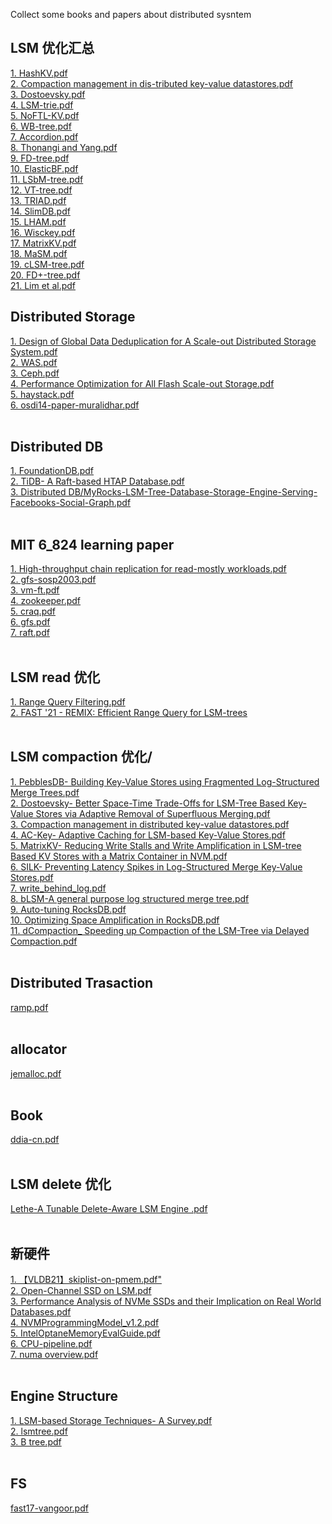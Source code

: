 Collect some books and papers about distributed sysntem

## LSM 优化汇总
[1. HashKV.pdf](https://github.com/BaronStack/book_paper/tree/master/LSM%20%E4%BC%98%E5%8C%96%E6%B1%87%E6%80%BB)<br />
[2. Compaction management in dis-tributed key-value datastores.pdf](https://github.com/BaronStack/book_paper/tree/master/LSM%20%E4%BC%98%E5%8C%96%E6%B1%87%E6%80%BB)<br />
[3. Dostoevsky.pdf](https://github.com/BaronStack/book_paper/tree/master/LSM%20%E4%BC%98%E5%8C%96%E6%B1%87%E6%80%BB)<br />
[4. LSM-trie.pdf](https://github.com/BaronStack/book_paper/tree/master/LSM%20%E4%BC%98%E5%8C%96%E6%B1%87%E6%80%BB)<br />
[5. NoFTL-KV.pdf](https://github.com/BaronStack/book_paper/tree/master/LSM%20%E4%BC%98%E5%8C%96%E6%B1%87%E6%80%BB)<br />
[6. WB-tree.pdf](https://github.com/BaronStack/book_paper/tree/master/LSM%20%E4%BC%98%E5%8C%96%E6%B1%87%E6%80%BB)<br />
[7. Accordion.pdf](https://github.com/BaronStack/book_paper/tree/master/LSM%20%E4%BC%98%E5%8C%96%E6%B1%87%E6%80%BB)<br />
[8. Thonangi and Yang.pdf](https://github.com/BaronStack/book_paper/tree/master/LSM%20%E4%BC%98%E5%8C%96%E6%B1%87%E6%80%BB)<br />
[9. FD-tree.pdf](https://github.com/BaronStack/book_paper/tree/master/LSM%20%E4%BC%98%E5%8C%96%E6%B1%87%E6%80%BB)<br />
[10. ElasticBF.pdf](https://github.com/BaronStack/book_paper/tree/master/LSM%20%E4%BC%98%E5%8C%96%E6%B1%87%E6%80%BB)<br />
[11. LSbM-tree.pdf](https://github.com/BaronStack/book_paper/tree/master/LSM%20%E4%BC%98%E5%8C%96%E6%B1%87%E6%80%BB)<br />
[12. VT-tree.pdf](https://github.com/BaronStack/book_paper/tree/master/LSM%20%E4%BC%98%E5%8C%96%E6%B1%87%E6%80%BB)<br />
[13. TRIAD.pdf](https://github.com/BaronStack/book_paper/tree/master/LSM%20%E4%BC%98%E5%8C%96%E6%B1%87%E6%80%BB)<br />
[14. SlimDB.pdf](https://github.com/BaronStack/book_paper/tree/master/LSM%20%E4%BC%98%E5%8C%96%E6%B1%87%E6%80%BB)<br />
[15. LHAM.pdf](https://github.com/BaronStack/book_paper/tree/master/LSM%20%E4%BC%98%E5%8C%96%E6%B1%87%E6%80%BB)<br />
[16. Wisckey.pdf](https://github.com/BaronStack/book_paper/tree/master/LSM%20%E4%BC%98%E5%8C%96%E6%B1%87%E6%80%BB)<br />
[17. MatrixKV.pdf](https://github.com/BaronStack/book_paper/tree/master/LSM%20%E4%BC%98%E5%8C%96%E6%B1%87%E6%80%BB)<br />
[18. MaSM.pdf](https://github.com/BaronStack/book_paper/tree/master/LSM%20%E4%BC%98%E5%8C%96%E6%B1%87%E6%80%BB)<br />
[19. cLSM-tree.pdf](https://github.com/BaronStack/book_paper/tree/master/LSM%20%E4%BC%98%E5%8C%96%E6%B1%87%E6%80%BB)<br />
[20. FD+-tree.pdf](https://github.com/BaronStack/book_paper/tree/master/LSM%20%E4%BC%98%E5%8C%96%E6%B1%87%E6%80%BB)<br />
[21. Lim et al.pdf](https://github.com/BaronStack/book_paper/tree/master/LSM%20%E4%BC%98%E5%8C%96%E6%B1%87%E6%80%BB)<br />

## Distributed Storage<br />
[1. Design of Global Data Deduplication for A Scale-out Distributed Storage System.pdf](https://github.com/BaronStack/book_paper/tree/master/Distributed%20Storage)<br />
[2. WAS.pdf](https://github.com/BaronStack/book_paper/tree/master/Distributed%20Storage)<br />
[3. Ceph.pdf](https://github.com/BaronStack/book_paper/tree/master/Distributed%20Storage)<br />
[4. Performance Optimization for All Flash Scale-out Storage.pdf](https://github.com/BaronStack/book_paper/tree/master/Distributed%20Storage)<br />
[5. haystack.pdf](https://github.com/BaronStack/book_paper/tree/master/Distributed%20Storage)<br />
[6. osdi14-paper-muralidhar.pdf](https://github.com/BaronStack/book_paper/tree/master/Distributed%20Storage)<br />
<br />
## Distributed DB
[1. FoundationDB.pdf](https://github.com/BaronStack/book_paper/tree/master/Distributed%20DB)<br />
[2. TiDB- A Raft-based HTAP Database.pdf](https://github.com/BaronStack/book_paper/tree/master/Distributed%20DB)<br />
[3. Distributed DB/MyRocks-LSM-Tree-Database-Storage-Engine-Serving-Facebooks-Social-Graph.pdf](https://github.com/BaronStack/book_paper/tree/master/Distributed%20DB)<br />
<br />
## MIT 6_824 learning paper<br />
[1. High-throughput chain replication for read-mostly workloads.pdf](https://github.com/BaronStack/book_paper/tree/master/MIT%206_824%20learning%20paper)<br />
[2. gfs-sosp2003.pdf](https://github.com/BaronStack/book_paper/tree/master/MIT%206_824%20learning%20paper)<br />
[3. vm-ft.pdf](https://github.com/BaronStack/book_paper/tree/master/MIT%206_824%20learning%20paper)<br />
[4. zookeeper.pdf](https://github.com/BaronStack/book_paper/tree/master/MIT%206_824%20learning%20paper)<br />
[5. craq.pdf](https://github.com/BaronStack/book_paper/tree/master/MIT%206_824%20learning%20paper)<br />
[6. gfs.pdf](https://github.com/BaronStack/book_paper/tree/master/MIT%206_824%20learning%20paper)<br />
[7. raft.pdf](https://github.com/BaronStack/book_paper/tree/master/MIT%206_824%20learning%20paper)<br />
<br />
## LSM read 优化<br />
[1. Range Query Filtering.pdf](https://github.com/BaronStack/book_paper/tree/master/LSM%20read%20%E4%BC%98%E5%8C%96)<br />
[2. FAST '21 - REMIX: Efficient Range Query for LSM-trees](https://github.com/BaronStack/book_paper/tree/master/LSM%20read%20%E4%BC%98%E5%8C%96)<br />
<br />
## LSM compaction 优化/<br />
[1. PebblesDB- Building Key-Value Stores using Fragmented Log-Structured Merge Trees.pdf](https://github.com/BaronStack/book_paper/tree/master/LSM%20compaction%20%E4%BC%98%E5%8C%96)<br />
[2. Dostoevsky- Better Space-Time Trade-Offs for LSM-Tree Based Key-Value Stores via Adaptive Removal of Superfluous Merging.pdf](https://github.com/BaronStack/book_paper/tree/master/LSM%20compaction%20%E4%BC%98%E5%8C%96)<br />
[3. Compaction management in distributed key-value datastores.pdf](https://github.com/BaronStack/book_paper/tree/master/LSM%20compaction%20%E4%BC%98%E5%8C%96)<br />
[4. AC-Key- Adaptive Caching for LSM-based Key-Value Stores.pdf](https://github.com/BaronStack/book_paper/tree/master/LSM%20compaction%20%E4%BC%98%E5%8C%96)<br />
[5. MatrixKV- Reducing Write Stalls and Write Amplification in LSM-tree Based KV Stores with a Matrix Container in NVM.pdf](https://github.com/BaronStack/book_paper/tree/master/LSM%20compaction%20%E4%BC%98%E5%8C%96)<br />
[6. SILK- Preventing Latency Spikes in Log-Structured Merge Key-Value Stores.pdf](https://github.com/BaronStack/book_paper/tree/master/LSM%20compaction%20%E4%BC%98%E5%8C%96)<br />
[7. write_behind_log.pdf](https://github.com/BaronStack/book_paper/tree/master/LSM%20compaction%20%E4%BC%98%E5%8C%96)<br />
[8. bLSM-A general purpose log structured merge tree.pdf](https://github.com/BaronStack/book_paper/tree/master/LSM%20compaction%20%E4%BC%98%E5%8C%96)<br />
[9. Auto-tuning RocksDB.pdf](https://github.com/BaronStack/book_paper/tree/master/LSM%20compaction%20%E4%BC%98%E5%8C%96)<br />
[10. Optimizing Space Amplification in RocksDB.pdf](https://github.com/BaronStack/book_paper/tree/master/LSM%20compaction%20%E4%BC%98%E5%8C%96)<br />
[11. dCompaction_ Speeding up Compaction of the LSM-Tree via Delayed Compaction.pdf](https://github.com/BaronStack/book_paper/tree/master/LSM%20compaction%20%E4%BC%98%E5%8C%96)<br />
<br />
## Distributed Trasaction<br />
[ramp.pdf](https://github.com/BaronStack/book_paper/tree/master/Distributed%20Trasaction)<br />
<br />
## allocator<br />
[jemalloc.pdf](https://github.com/BaronStack/book_paper/tree/master/allocator)<br />
<br />
## Book<br />
[ddia-cn.pdf](https://github.com/BaronStack/book_paper/tree/master/Book)<br />
<br />
## LSM delete 优化<br />
[Lethe-A Tunable Delete-Aware LSM Engine .pdf](https://github.com/BaronStack/book_paper/tree/master/LSM%20delete%20%E4%BC%98%E5%8C%96)<br />
<br />
## 新硬件<br />
[1. 【VLDB21】skiplist-on-pmem.pdf"](https://github.com/BaronStack/book_paper/tree/master/%E6%96%B0%E7%A1%AC%E4%BB%B6)<br />
[2. Open-Channel SSD on LSM.pdf](https://github.com/BaronStack/book_paper/tree/master/%E6%96%B0%E7%A1%AC%E4%BB%B6)<br />
[3. Performance Analysis of NVMe SSDs and their Implication on Real World Databases.pdf](https://github.com/BaronStack/book_paper/tree/master/%E6%96%B0%E7%A1%AC%E4%BB%B6)<br />
[4. NVMProgrammingModel_v1.2.pdf](https://github.com/BaronStack/book_paper/tree/master/%E6%96%B0%E7%A1%AC%E4%BB%B6)<br />
[5. IntelOptaneMemoryEvalGuide.pdf](https://github.com/BaronStack/book_paper/tree/master/%E6%96%B0%E7%A1%AC%E4%BB%B6)<br />
[6. CPU-pipeline.pdf](https://github.com/BaronStack/book_paper/tree/master/%E6%96%B0%E7%A1%AC%E4%BB%B6)<br />
[7. numa overview.pdf](https://github.com/BaronStack/book_paper/tree/master/%E6%96%B0%E7%A1%AC%E4%BB%B6)<br />
<br />
## Engine Structure<br />
[1. LSM-based Storage Techniques- A Survey.pdf](https://github.com/BaronStack/book_paper/tree/master/Engine%20Structure)<br />
[2. lsmtree.pdf](https://github.com/BaronStack/book_paper/tree/master/Engine%20Structure)<br />
[3. B tree.pdf](https://github.com/BaronStack/book_paper/tree/master/Engine%20Structure)<br />
<br />
## FS<br />
[fast17-vangoor.pdf](https://github.com/BaronStack/book_paper/tree/master/FS)<br />
